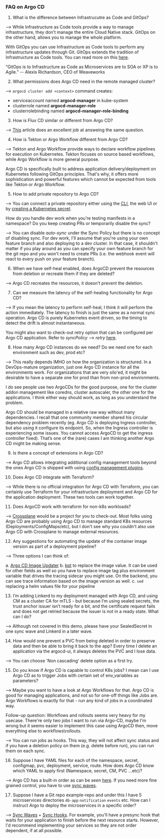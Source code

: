 ### FAQ on Argo CD

1. What is the difference between Infrastrucutre as Code and GitOps?

--> While Infrastructure as Code tools provide a way to manage infrastructure, they don’t manage the entire Cloud Native stack. GitOps on the other hand, allows you to manage the whole platform.

With GitOps you can use Infrastructure as Code tools to perform any infrastructure updates through Git.  GitOps extends the tradition of Infrastructure as Code tools. You can read more on this [here](https://queue.acm.org/detail.cfm?id=3237207).

“GitOps is to Infrastructure as Code as Microservices are to SOA or XP is to Agile.” -- Alexis Richardson, CEO of Weaveworks

2. What permissions does Argo CD need in the remote managed cluster?

--> `argocd cluster add <context>` command creates:
- serviceaccount named **argocd-manager** in kube-system
- clusterrole named **argocd-manager-role**
- clusterrolebinding named **argocd-manager-role-binding**

3. How is Flux CD similar or different from Argo CD?

--> [This](https://luktom.net/en/e1683-argocd-vs-flux) article does an excellent job at answeing the same question.

4. How is Tekton or Argo Workflow different from Argo CD?

--> Tekton and Argo Workflow provide ways to declare workflow pipelines for execution on Kubernetes. Tekton focuses on source based workflows, while Argo Workflow is more general purpose.

Argo CD is specifically built to address application delivery/deployment on Kubernetes following GitOps principles. That's why, it offers more sophistication and powerful features which cannot be expected from tools like Tekton or Argo Workflow. 

5. How to add private repository to Argo CD?

--> You can connect a private repository either using the [CLI](https://argo-cd.readthedocs.io/en/release-1.8/user-guide/commands/argocd_repo_add/), the web UI or by [creating a Kubernetes secret](https://argo-cd.readthedocs.io/en/stable/operator-manual/declarative-setup/#repositories). 

 How do you handle dev work when you're testing manifests in a namespace? Do you keep creating PRs or temporarily disable the sync?

--> You can disable *auto-sync* under the Sync Policy but there is no concept of disabling sync. For dev work, I'll assume that you're using your own feature branch and also deploying to a dev cluster. In that case, it shouldn't matter if you play around as you can specify your own feature branch for the git repo and you won't need to create PRs (i.e. the webhook event will react to every push on your feature branch).

6. When we have self-heal enabled, does ArgoCD prevent the resources from deletion or recreate them if they are deleted?

--> Argo CD recreates the resources, it doesn't prevent the deletion.

7. Can we measure the latency of the self-healing functionality for Argo CD?

--> If you mean the latency to perform self-heal, I think it will perform the action immediately. The latency to finish is just the same as a normal sync operation. Argo CD is purely Kubernetes event driven, so the timing to detect the drift is almost instantaneous. 

You might also want to check-out retry option that can be configured per Argo CD application. Refer to *syncPolicy* --> *retry* [here](https://argoproj.github.io/argo-cd/operator-manual/application.yaml). 

8. How many Argo CD instances do we need? Do we need one for each environment such as dev, prod etc?

--> This really depends IMHO on how the organization is structured. In a DevOps-mature organization, just one Argo CD instance for all the environments work. For organizations that are very silo'ed, it might be desirable to have a separate one for prod than from non-prod environments.

I do see people use two ArgoCDs for the good purpose, one for the cluster addon management like coredns, cluster autoscaler, the other one for the applications. I think either way should work, as long as you understand the problem.

Argo CD should be managed in a relative raw way without many dependencies. I recall that one community member shared his circular dependency problem recently (eg. Argo CD is deploying Ingress controller, but also using it configure its endpoint. So, when the Ingress controller is experiencing some issues. You cannot access ArgoCD to get the ingress controller fixed). That’s one of the (rare) cases I am thinking another Argo CD might be making sense.

9. Is there a concept of extensions in Argo CD?

--> Argo CD allows integrating additional config management tools beyond the ones Argo CD is shipped with using [config management plugins](https://argoproj.github.io/argo-cd/user-guide/config-management-plugins/). 

10. Does Argo CD integrate with Terraform?

--> While there is no official integration for Argo CD with Terraform, you can certainly use Terraform for your infrastructure deployment and Argo CD for the application deployment. These two tools can work together.

11. Does ArgoCD work with terraform for non-k8s workloads?

--> [Crossplane](https://crossplane.io/) would be a project for you to check-out. Most folks using Argo CD are probably using Argo CD to manage standard K8s resources (Deployments/ConfigMaps/etc), but I don't see why you couldn't also use Argo CD with Crossplane to manage external resources.

12. Any suggestions for automating the update of the container image version as part of a deployment pipeline?

--> Three options I can think of:

a. [Argo CD Image Updater](https://github.com/argoproj-labs/argocd-image-updater)
b. [kpt](https://github.com/GoogleContainerTools/kpt) to replace the image value. It can be used for other fields as well so you have to replace image tag plus environment variable that drives the tracing sidecar you might use. On the backend, you can see trace information based on the image version as well.
c. `sed` replacing a helm values file for your pipeline

13.  I’m adding Linkerd to my deployment managed with Argo CD, and using CM as a cluster CA for mTLS - but because I’m using sealed secrets, the trust anchor issuer isn’t ready for a bit, and the certificate request fails and does not get retried because the issuer is not in a ready state. What can I do?

--> Although not covered in this demo, please have your SealedSecret in one sync wave and Linkerd in a later wave.

14. How would one prevent a PVC from being deleted in order to preserve data and then be able to bring it back to the app? Every time I delete an application via the argocd-ui, it always deletes the PVC and I lose data.

--> You can choose 'Non cascading' delete option as a first try.

15. Do you know if Argo CD is capable to control K8s jobs? I mean can I use Argo CD as to trigger Jobs with certain set of env_variables as parameters?

--> Maybe you want to have a look at Argo Workflows for that. Argo CD is good for managing applications, and not so for one-off things like Jobs are. Argo Workflows is exactly for that - run any kind of jobs in a coordinated way.

Follow-up question: Workflows and rollouts seems very heavy for my usecase. There're only two jobs I want to run via Argo-CD, maybe I'm wrong but it seems easier to implement this case using ArgoCD then, move everything else to workflows\rollouts.

--> You can run jobs as hooks. This way, they will not affect sync status and if you have a deletion policy on them (e.g. delete before run), you can run them on each sync. 

16. Suppose I have YAML files for each of the namespace, secret, configmap, pvc, deployment, service, route. How does Argo CD know which YAML to apply first (Namespace, secret, CM, PVC ...etc)?

--> Argo CD has a built-in order as can be seen [here](https://github.com/argoproj/gitops-engine/blob/7495c633c378ca446d166bd5c9e2a46c7e40b476/pkg/sync/sync_tasks.go#L27). If you need more fine grained control, you have to use [sync waves](https://argo-cd.readthedocs.io/en/stable/user-guide/sync-waves/#how-do-i-configure-waves).

17. Suppose I have a Git repo example-repo and under this I have 5 microservices directories `db-app` `notification` `events` etc. How can I instruct Argo to deploy the microservices in a specific order?

--> [Sync Waves](https://argo-cd.readthedocs.io/en/stable/user-guide/sync-waves/) + [Sync Hooks](https://argo-cd.readthedocs.io/en/stable/operator-manual/upgrading/1.3-1.4/#sync-hooks). For example, you'll have a presync hook that waits for your application to finish before the next resource starts. However, I'd recommend implementing your services so they are not order dependent, if at all possible.
